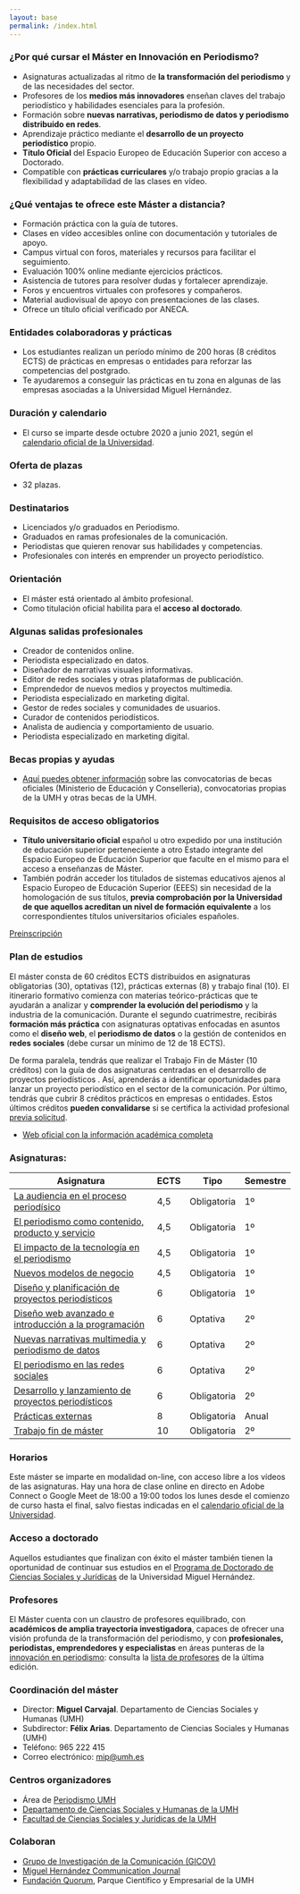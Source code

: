 ```yaml
---
layout: base
permalink: /index.html
---
```

### ¿Por qué cursar el Máster en Innovación en Periodismo?

- Asignaturas actualizadas al ritmo de **la transformación del periodismo** y de las necesidades del sector. 
- Profesores de los **medios más innovadores** enseñan claves del trabajo periodístico y habilidades esenciales para la profesión.
- Formación sobre **nuevas narrativas, periodismo de datos y periodismo distribuido en redes**.
- Aprendizaje práctico mediante el **desarrollo de un proyecto periodístico** propio.
- **Título Oficial** del Espacio Europeo de Educación Superior con acceso a Doctorado.
- Compatible con **prácticas curriculares** y/o trabajo propio gracias a la flexibilidad y adaptabilidad de las clases en vídeo.

### ¿Qué ventajas te ofrece este Máster a distancia?

- Formación práctica con la guía de tutores.
- Clases en vídeo accesibles online con documentación y tutoriales de apoyo.
- Campus virtual con foros, materiales y recursos para facilitar el seguimiento.
- Evaluación 100% online mediante ejercicios prácticos.
- Asistencia de tutores para resolver dudas y fortalecer aprendizaje.
- Foros y encuentros virtuales con profesores y compañeros.
- Material audiovisual de apoyo con presentaciones de las clases.
- Ofrece un título oficial verificado por ANECA.

### Entidades colaboradoras y prácticas

- Los estudiantes realizan un período mínimo de 200 horas (8 créditos ECTS) de prácticas en empresas o entidades para reforzar las competencias del postgrado.
- Te ayudaremos a conseguir las prácticas en tu zona en algunas de las empresas asociadas a la Universidad Miguel Hernández.

### Duración y calendario

- El curso se imparte desde octubre 2020 a junio 2021, según el [calendario oficial de la Universidad](https://www.umh.es/contenido/PDI/:calendario/datos_es.html).

### Oferta de plazas  

- 32 plazas.

### Destinatarios 

- Licenciados y/o graduados en Periodismo.
- Graduados en ramas profesionales de la comunicación. 
- Periodistas que quieren renovar sus habilidades y competencias.
- Profesionales con interés en emprender un proyecto periodístico.

### Orientación 

- El máster está orientado al ámbito profesional. 
- Como titulación oficial habilita para el **acceso al doctorado**.

### Algunas salidas profesionales 

- Creador de contenidos online.
- Periodista especializado en datos.
- Diseñador de narrativas visuales informativas.
- Editor de redes sociales y otras plataformas de publicación.
- Emprendedor de nuevos medios y proyectos multimedia.
- Periodista especializado en marketing digital.
- Gestor de redes sociales y comunidades de usuarios.
- Curador de contenidos periodísticos.
- Analista de audiencia y comportamiento de usuario.
- Periodista especializado en marketing digital.

### Becas propias y ayudas  

- [Aquí puedes obtener información](https://estudios.umh.es/becas/) sobre las convocatorias de becas oficiales (Ministerio de Educación y Conselleria), convocatorias propias de la UMH y otras becas de la UMH. 

### Requisitos de acceso obligatorios 

- **Título universitario oficial** español u otro expedido por una institución de educación superior perteneciente a otro Estado integrante del Espacio Europeo de Educación Superior que faculte en el mismo para el acceso a enseñanzas de Máster. 
- También podrán acceder los titulados de sistemas educativos ajenos al Espacio Europeo de Educación Superior (EEES) sin necesidad de la homologación de sus títulos, **previa comprobación por la Universidad de que aquellos acreditan un nivel de formación equivalente** a los correspondientes títulos universitarios oficiales españoles.

<a href="http://estudios.umh.es/acceso/masters/preinscripcion/" target="_blank" class="btn btn-primary btn-lg btn-block">Preinscripción</a>

### Plan de estudios 

El máster consta de 60 créditos ECTS distribuidos en asignaturas obligatorias (30), optativas (12), prácticas externas (8) y trabajo final (10). El itinerario formativo comienza con materias teórico-prácticas que te ayudarán a analizar y **comprender la evolución del periodismo** y la industria de la comunicación. Durante el segundo cuatrimestre, recibirás **formación más práctica** con asignaturas optativas enfocadas en asuntos como el **diseño web**, el **periodismo de datos** o la gestión de contenidos en **redes sociales** (debe cursar un mínimo de 12 de 18 ECTS). 

De forma paralela, tendrás que realizar el Trabajo Fin de Máster (10 créditos) con la guía de dos asignaturas centradas en el desarrollo de proyectos periodísticos . Así, aprenderás a identificar oportunidades para lanzar un proyecto periodístico en el sector de la comunicación. Por último, tendrás que cubrir 8 créditos prácticos en empresas o entidades. Estos últimos créditos **pueden convalidarse** si se certifica la actividad profesional [previa solicitud](http://estudios.umh.es/reconocimiento-creditos/masteres/experiencia-profesional-y-laboral/).

- [Web oficial con la información académica completa](https://www.umh.es/contenido/Estudios/:tit_m_182/datos_es.html)

### Asignaturas:
<div class="table-responsive small">
<table class="table table-sm">
  <thead class="thead-inverse">
    <tr>
      <th>Asignatura</th>
      <th>ECTS</th>
      <th>Tipo</th>
      <th>Semestre</th>
    </tr>
  </thead>
  <tbody>
    <tr>
    <td><a href="http://www.umh.es/contenido/pas/:asi_m_3018/datos_es.html" target="_blank">La audiencia en el proceso periodísico</a></td>
      <td>4,5</td>
      <td>Obligatoria</td>
      <td>1º</td>
    </tr>
    <tr>
      <td><a href=" http://www.umh.es/contenido/pas/:asi_m_3019/datos_es.html" target="_blank">El periodismo como contenido, producto y servicio</a></td>
      <td>4,5</td>
      <td>Obligatoria</td>
      <td>1º</td>
    </tr>
    <tr>
      <td><a href=" http://www.umh.es/contenido/pas/:asi_m_3021/datos_es.html" target="_blank">El impacto de la tecnología en el periodismo</a></td>
      <td>4,5</td>
      <td>Obligatoria</td>
      <td>1º</td>
    </tr>
    <tr>    
      <td><a href=" http://www.umh.es/contenido/pas/:asi_m_3020/datos_es.html" target="_blank">Nuevos modelos de negocio</a></td>
      <td>4,5</td>
      <td>Obligatoria</td>
      <td>1º</td>
    </tr>
    <tr>    
      <td><a href=" http://www.umh.es/contenido/pas/:asi_m_3022/datos_es.html" target="_blank">Diseño y planificación de proyectos periodísticos</a></td>
      <td>6</td>
      <td>Obligatoria</td>
      <td>1º</td>
    </tr>
    <tr>    
      <td><a href=" http://www.umh.es/contenido/pas/:asi_m_3026/datos_es.html" target="_blank">Diseño web avanzado e introducción a la programación</a></td>
      <td>6</td>
      <td>Optativa</td>
      <td>2º</td>
    </tr>
    <tr>    
      <td><a href=" http://www.umh.es/contenido/pas/:asi_m_3024/datos_es.html" target="_blank">Nuevas narrativas multimedia y periodismo de datos</a></td>
      <td>6</td>
      <td>Optativa</td>
      <td>2º</td>
    </tr>
    <tr>    
      <td><a href=" http://www.umh.es/contenido/pas/:asi_m_3025/datos_es.html" target="_blank">El periodismo en las redes sociales</a></td>
      <td>6</td>
      <td>Optativa</td>
      <td>2º</td>
    </tr>
    <tr>    
    <td><a href=" http://www.umh.es/contenido/pas/:asi_m_3023/datos_es.html" target="_blank">Desarrollo y lanzamiento de proyectos periodísticos</a></td>
      <td>6</td>
      <td>Obligatoria</td>
      <td>2º</td>
    </tr>
    <tr>    
      <td><a href=" http://www.umh.es/contenido/pas/:asi_m_3027/datos_es.html" target="_blank">Prácticas externas</a></td>
      <td>8</td>
      <td>Obligatoria</td>
      <td>Anual</td>
    </tr>
    <tr>    
    <td><a href=" http://www.umh.es/contenido/pas/:asi_m_3028/datos_es.html" target="_blank">Trabajo fin de máster</a></td>
      <td>10</td>
      <td>Obligatoria</td>
      <td>2º</td>
    </tr>
  </tbody>
</table>
</div>

### Horarios 

Este máster se imparte en modalidad on-line, con acceso libre a los vídeos de las asignaturas. Hay una hora de clase online en directo en Adobe Connect o Google Meet de 18:00 a 19:00 todos los lunes desde el comienzo de curso hasta el final, salvo fiestas indicadas en el [calendario oficial de la Universidad](https://www.umh.es/contenido/PDI/:calendario/datos_es.html).

### Acceso a doctorado  

Aquellos estudiantes que finalizan con éxito el máster también tienen la oportunidad de continuar sus estudios en el [Programa de Doctorado de Ciencias Sociales y Jurídicas](http://www.umh.es/contenido/PAS/:tit_d_254/datos_es.html) de la Universidad Miguel Hernández. 


### Profesores 

El Máster cuenta con un claustro de profesores equilibrado, con **académicos de amplia trayectoria investigadora**, capaces de ofrecer una visión profunda de la transformación del periodismo, y con **profesionales, periodistas, emprendedores y especialistas** en áreas punteras de la [innovación en periodismo](http://mip.umh.es/ranking/): consulta la [lista de profesores](profesores.html) de la última edición.

### Coordinación del máster 

- Director: **Miguel Carvajal**. Departamento de Ciencias Sociales y Humanas (UMH)
- Subdirector: **Félix Arias**. Departamento de Ciencias Sociales y Humanas (UMH)
- Teléfono: 965 222 415
- Correo electrónico: [mip@umh.es](mailto:mip@umh.es)

### Centros organizadores

- Área de [Periodismo UMH](http://periodismo.umh.es/)
- [Departamento de Ciencias Sociales y Humanas de la UMH](https://socialesyhumanas.umh.es/)
- [Facultad de Ciencias Sociales y Jurídicas de la UMH](https://fcsjelche.umh.es/)

### Colaboran

- [Grupo de Investigación de la Comunicación (GICOV)](http://gicov.edu.umh.es/)
- [Miguel Hernández Communication Journal](http://mhjournal.org/)
- [Fundación Quorum](http://www.parquecientificoumh.es/), Parque Científico y Empresarial de la UMH